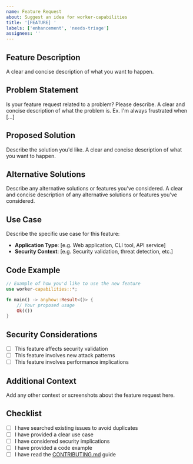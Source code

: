 ```yaml
---
name: Feature Request
about: Suggest an idea for worker-capabilities
title: '[FEATURE] '
labels: ['enhancement', 'needs-triage']
assignees: ''
---
```


## Feature Description
A clear and concise description of what you want to happen.

## Problem Statement
Is your feature request related to a problem? Please describe.
A clear and concise description of what the problem is. Ex. I'm always frustrated when [...]

## Proposed Solution
Describe the solution you'd like.
A clear and concise description of what you want to happen.

## Alternative Solutions
Describe any alternative solutions or features you've considered.
A clear and concise description of any alternative solutions or features you've considered.

## Use Case
Describe the specific use case for this feature:
- **Application Type**: [e.g. Web application, CLI tool, API service]
- **Security Context**: [e.g. Security validation, threat detection, etc.]

## Code Example
```rust
// Example of how you'd like to use the new feature
use worker-capabilities::*;

fn main() -> anyhow::Result<()> {
    // Your proposed usage
    Ok(())
}
```

## Security Considerations
- [ ] This feature affects security validation
- [ ] This feature involves new attack patterns
- [ ] This feature involves performance implications

## Additional Context
Add any other context or screenshots about the feature request here.

## Checklist
- [ ] I have searched existing issues to avoid duplicates
- [ ] I have provided a clear use case
- [ ] I have considered security implications
- [ ] I have provided a code example
- [ ] I have read the [CONTRIBUTING.md](CONTRIBUTING.md) guide
